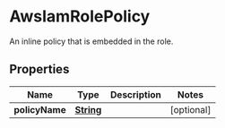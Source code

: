 

# AwsIamRolePolicy

An inline policy that is embedded in the role.

## Properties

| Name | Type | Description | Notes |
|------------ | ------------- | ------------- | -------------|
|**policyName** | [**String**](String.md) |  |  [optional] |



